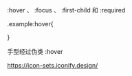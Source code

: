 :hover 、 :focus 、 :first-child 和 :required

.example:hover{

}

手型经过伪类 :hover

https://icon-sets.iconify.design/
